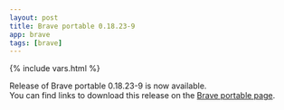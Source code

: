 ```yaml
---
layout: post
title: Brave portable 0.18.23-9
app: brave
tags: [brave]
---
```

{% include vars.html %}

Release of Brave portable 0.18.23-9 is now available.<br />
You can find links to download this release on the [Brave portable page](/app/brave-portable).